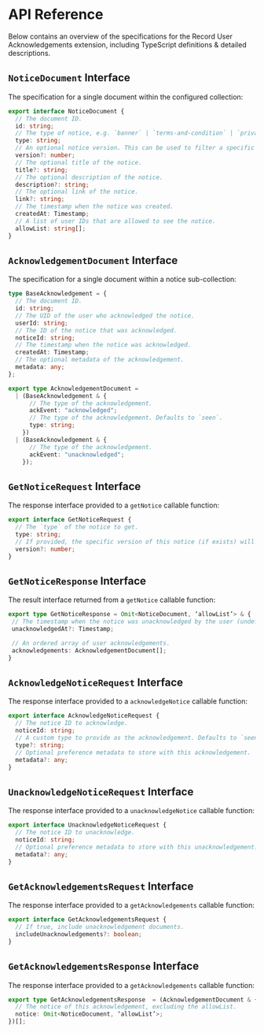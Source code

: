 # API Reference

Below contains an overview of the specifications for the Record User Acknowledgements extension, including TypeScript definitions & detailed descriptions.

## `NoticeDocument` Interface

The specification for a single document within the configured collection:

```ts
export interface NoticeDocument {
  // The document ID.
  id: string;
  // The type of notice, e.g. `banner` | `terms-and-condition` | `privacy-policy`.
  type: string;
  // An optional notice version. This can be used to filter a specific notice versions via the `getNotice` callable function.
  version?: number;
  // The optional title of the notice.
  title?: string;
  // The optional description of the notice.
  description?: string;
  // The optional link of the notice.
  link?: string;
  // The timestamp when the notice was created.
  createdAt: Timestamp;
  // A list of user IDs that are allowed to see the notice.
  allowList: string[];
}
```

## `AcknowledgementDocument` Interface

The specification for a single document within a notice sub-collection:

```ts
type BaseAcknowledgement = {
  // The document ID.
  id: string;
  // The UID of the user who acknowledged the notice.
  userId: string;
  // The ID of the notice that was acknowledged.
  noticeId: string;
  // The timestamp when the notice was acknowledged.
  createdAt: Timestamp;
  // The optional metadata of the acknowledgement.
  metadata: any;
};

export type AcknowledgementDocument =
  | (BaseAcknowledgement & {
      // The type of the acknowledgement.
      ackEvent: "acknowledged";
      // The type of the acknowledgement. Defaults to `seen`.
      type: string;
    })
  | (BaseAcknowledgement & {
      // The type of the acknowledgement.
      ackEvent: "unacknowledged";
    });
```

## `GetNoticeRequest` Interface

The response interface provided to a `getNotice` callable function:

```ts
export interface GetNoticeRequest {
  // The `type` of the notice to get.
  type: string;
  // If provided, the specific version of this notice (if exists) will be returned.
  version?: number;
}
```

## `GetNoticeResponse` Interface

The result interface returned from a `getNotice` callable function:

```ts
export type GetNoticeResponse = Omit<NoticeDocument, ‘allowList’> & {
 // The timestamp when the notice was unacknowledged by the user (undefined if the user has not unacknowledged this notice).
 unacknowledgedAt?: Timestamp;

 // An ordered array of user acknowledgements.
 acknowledgements: AcknowledgementDocument[];
}
```

## `AcknowledgeNoticeRequest` Interface

The response interface provided to a `acknowledgeNotice` callable function:

```ts
export interface AcknowledgeNoticeRequest {
  // The notice ID to acknowledge.
  noticeId: string;
  // A custom type to provide as the acknowledgement. Defaults to `seen`.
  type?: string;
  // Optional preference metadata to store with this acknowledgement.
  metadata?: any;
}
```

## `UnacknowledgeNoticeRequest` Interface

The response interface provided to a `unacknowledgeNotice` callable function:

```ts
export interface UnacknowledgeNoticeRequest {
  // The notice ID to unacknowledge.
  noticeId: string;
  // Optional preference metadata to store with this unacknowledgement.
  metadata?: any;
}
```

## `GetAcknowledgementsRequest` Interface

The response interface provided to a `getAcknowledgements` callable function:

```ts
export interface GetAcknowledgementsRequest {
  // If true, include unacknowledgement documents.
  includeUnacknowledgements?: boolean;
}
```

## `GetAcknowledgementsResponse` Interface

The response interface provided to a `getAcknowledgements` callable function:

```ts
export type GetAcknowledgementsResponse  = (AcknowledgementDocument & {
  // The notice of this acknowledgement, excluding the allowList.
  notice: Omit<NoticeDocument, ‘allowList’>;
})[];
```
